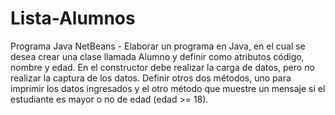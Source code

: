 # Lista-Alumnos

Programa Java NetBeans - Elaborar un programa en Java, en el cual se desea crear una clase llamada Alumno y definir como atributos código, nombre y edad. En el constructor debe realizar la carga de datos, pero no realizar la captura de los datos. Definir otros dos métodos, uno para imprimir los datos ingresados y el otro método que muestre un mensaje si el estudiante es mayor o no de edad (edad >= 18).
